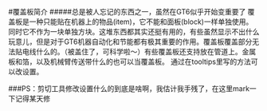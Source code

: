#覆盖板简介
#####总是被人忘记的东西之一，虽然在GT6似乎开始变重要了
覆盖板是一种只能贴在机器上的物品(item)，它不能和面板(block)一样单独使用。同时它不作为一块单独方块。这堆东西都其实还挺有用的，有些虽然显示不出什么玩意儿，但是对于GT6机器自动化和节能都有极其重要的作用。覆盖板覆盖部分无法贴电线什么的。（被盖住了，可科学啦～）有些覆盖板还支持放在管道上。金属板和箔，以及机械臂传送带什么的也可以当覆盖板。
通过在tooltips里写的方法可以改设置。

###PS：剪切工具修改设置什么的到底是啥啊，我估计我手残了，在这里mark一下记得某天修